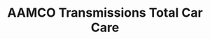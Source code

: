 ---
title: "AAMCO Transmissions Total Car Care"
url: /milpitas/aamco-transmissions-total-car-care/
shop: Autowerkstatt
---